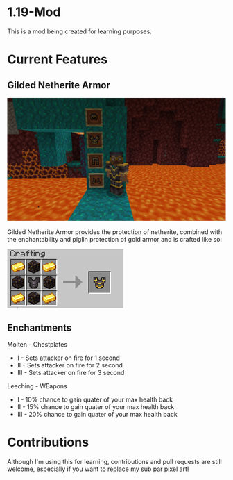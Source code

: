 # 1.19-Mod
This is a mod being created for learning purposes.

# Current Features

## Gilded Netherite Armor

![Gilded Netherite](img/gildednetherite.png)

Gilded Netherite Armor provides the protection of netherite, combined with the enchantability and piglin protection of gold armor and is crafted like so:

![Gilded Netherite Recipe](img/gildednetheriterecipe.png)

## Enchantments

Molten - Chestplates
* I - Sets attacker on fire for 1 second
* II - Sets attacker on fire for 2 second
* III - Sets attacker on fire for 3 second

Leeching - WEapons
* I - 10% chance to gain quater of your max health back
* II - 15% chance to gain quater of your max health back
* III - 20% chance to gain quater of your max health back

# Contributions

Although I'm using this for learning, contributions and pull requests are still welcome, especially if you want to replace my sub par pixel art!
